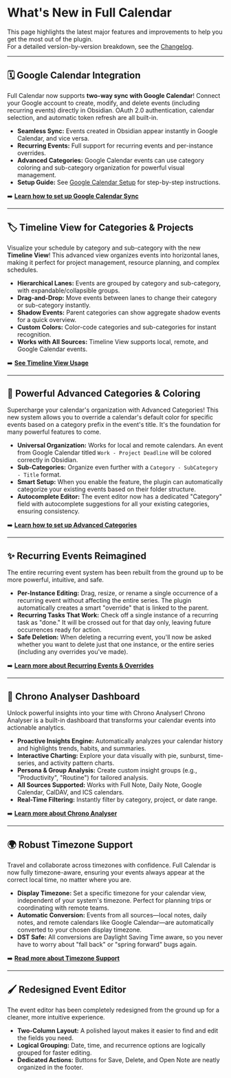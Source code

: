 # What's New in Full Calendar

This page highlights the latest major features and improvements to help you get the most out of the plugin.  
For a detailed version-by-version breakdown, see the [Changelog](changelog.md).

---

## 🗓️ Google Calendar Integration

Full Calendar now supports **two-way sync with Google Calendar**! Connect your Google account to create, modify, and delete events (including recurring events) directly in Obsidian. OAuth 2.0 authentication, calendar selection, and automatic token refresh are all built-in.

- **Seamless Sync:** Events created in Obsidian appear instantly in Google Calendar, and vice versa.
- **Recurring Events:** Full support for recurring events and per-instance overrides.
- **Advanced Categories:** Google Calendar events can use category coloring and sub-category organization for powerful visual management.
- **Setup Guide:** See [Google Calendar Setup](calendars/gcal.md) for step-by-step instructions.

➡️ **[Learn how to set up Google Calendar Sync](calendars/gcal.md)**

---

## 🏷️ Timeline View for Categories & Projects

Visualize your schedule by category and sub-category with the new **Timeline View**! This advanced view organizes events into horizontal lanes, making it perfect for project management, resource planning, and complex schedules.

- **Hierarchical Lanes:** Events are grouped by category and sub-category, with expandable/collapsible groups.
- **Drag-and-Drop:** Move events between lanes to change their category or sub-category instantly.
- **Shadow Events:** Parent categories can show aggregate shadow events for a quick overview.
- **Custom Colors:** Color-code categories and sub-categories for instant recognition.
- **Works with All Sources:** Timeline View supports local, remote, and Google Calendar events.

➡️ **[See Timeline View Usage](views/timeline_view.md)**

---

## 🎨 Powerful Advanced Categories & Coloring

Supercharge your calendar's organization with Advanced Categories! This new system allows you to override a calendar's default color for specific events based on a category prefix in the event's title. It's the foundation for many powerful features to come.

-   **Universal Organization:** Works for local and remote calendars. An event from Google Calendar titled `Work - Project Deadline` will be colored correctly in Obsidian.
-   **Sub-Categories:** Organize even further with a `Category - SubCategory - Title` format.
-   **Smart Setup:** When you enable the feature, the plugin can automatically categorize your existing events based on their folder structure.
-   **Autocomplete Editor:** The event editor now has a dedicated "Category" field with autocomplete suggestions for all your existing categories, ensuring consistency.

➡️ **[Learn how to set up Advanced Categories](events/categories.md)**

---

## ✨ Recurring Events Reimagined

The entire recurring event system has been rebuilt from the ground up to be more powerful, intuitive, and safe.

- **Per-Instance Editing:** Drag, resize, or rename a single occurrence of a recurring event without affecting the entire series. The plugin automatically creates a smart "override" that is linked to the parent.
- **Recurring Tasks That Work:** Check off a single instance of a recurring task as "done." It will be crossed out for that day only, leaving future occurrences ready for action.
- **Safe Deletion:** When deleting a recurring event, you'll now be asked whether you want to delete just that one instance, or the entire series (including any overrides you've made).

➡️ **[Learn more about Recurring Events & Overrides](events/recurring.md)**

---

## 🧠 Chrono Analyser Dashboard

Unlock powerful insights into your time with Chrono Analyser! Chrono Analyser is a built-in dashboard that transforms your calendar events into actionable analytics.

- **Proactive Insights Engine:** Automatically analyzes your calendar history and highlights trends, habits, and summaries.
- **Interactive Charting:** Explore your data visually with pie, sunburst, time-series, and activity pattern charts.
- **Persona & Group Analysis:** Create custom insight groups (e.g., "Productivity", "Routine") for tailored analysis.
- **All Sources Supported:** Works with Full Note, Daily Note, Google Calendar, CalDAV, and ICS calendars.
- **Real-Time Filtering:** Instantly filter by category, project, or date range.

➡️ **[Learn more about Chrono Analyser](chrono_analyser/introduction.md)**

---

## 🌍 Robust Timezone Support

Travel and collaborate across timezones with confidence. Full Calendar is now fully timezone-aware, ensuring your events always appear at the correct local time, no matter where you are.

-   **Display Timezone:** Set a specific timezone for your calendar view, independent of your system's timezone. Perfect for planning trips or coordinating with remote teams.
-   **Automatic Conversion:** Events from all sources—local notes, daily notes, and remote calendars like Google Calendar—are automatically converted to your chosen display timezone.
-   **DST Safe:** All conversions are Daylight Saving Time aware, so you never have to worry about "fall back" or "spring forward" bugs again.

➡️ **[Read more about Timezone Support](events/timezones.md)**

---

##  🖌️ Redesigned Event Editor

The event editor has been completely redesigned from the ground up for a cleaner, more intuitive experience.

-   **Two-Column Layout:** A polished layout makes it easier to find and edit the fields you need.
-   **Logical Grouping:** Date, time, and recurrence options are logically grouped for faster editing.
-   **Dedicated Actions:** Buttons for Save, Delete, and Open Note are neatly organized in the footer.